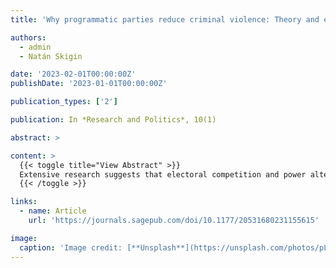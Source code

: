 ```yaml
---
title: 'Why programmatic parties reduce criminal violence: Theory and evidence from Brazil'

authors:
  - admin
  - Natán Skigin

date: '2023-02-01T00:00:00Z'
publishDate: '2023-01-01T00:00:00Z'

publication_types: ['2']

publication: In *Research and Politics*, 10(1)

abstract: >

content: >
  {{< toggle title="View Abstract" >}}
  Extensive research suggests that electoral competition and power alternations increase violence in weakly institutionalized democracies. Yet, little is known about how political parties affect violence and security. We theorize that the type of party strengthened in elections shapes security outcomes and argue that the rise of programmatic parties, at the expense of clientelistic parties, can significantly reduce violence. In contexts of large-scale criminal violence, programmatic parties are less likely to establish alliances with coercive actors because they possess fewer incentives and greater coordination capacity. Focusing on Brazil, we use a regression discontinuity design that leverages the as-if random assignment of election winners across three rounds of mayoral races. We find that violent crime decreased in municipalities where programmatic parties won coin-flip elections, while it increased in those where clientelistic parties triumphed. Our findings suggest that whether electoral competition increases violence depends on the type of party that wins.
  {{< /toggle >}}

links:
  - name: Article
    url: 'https://journals.sagepub.com/doi/10.1177/20531680231155615'

image:
  caption: 'Image credit: [**Unsplash**](https://unsplash.com/photos/pLCdAaMFLTE)'
---
```

